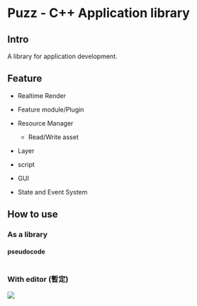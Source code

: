 # Puzz - C++ Application library

## Intro
A library for application development.

## Feature

- Realtime Render

- Feature module/Plugin

- Resource Manager
    - Read/Write asset

- Layer

- script

- GUI

- State and Event System

## How to use

### As a library
#### pseudocode
```cpp=
```

### With editor (暫定)
![](https://i.imgur.com/mVMNkwr.png)